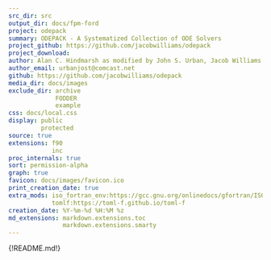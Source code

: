 ```yaml
---
src_dir: src
output_dir: docs/fpm-ford
project: odepack
summary: ODEPACK - A Systematized Collection of ODE Solvers
project_github: https://github.com/jacobwilliams/odepack
project_download:
author: Alan C. Hindmarsh as modified by John S. Urban, Jacob Williams
author_email: urbanjost@comcast.net
github: https://github.com/jacobwilliams/odepack
media_dir: docs/images
exclude_dir: archive
             FODDER
             example
css: docs/local.css
display: public
         protected
source: true
extensions: f90
            inc
proc_internals: true
sort: permission-alpha
graph: true
favicon: docs/images/favicon.ico
print_creation_date: true
extra_mods: iso_fortran_env:https://gcc.gnu.org/onlinedocs/gfortran/ISO_005fFORTRAN_005fENV.html
            tomlf:https://toml-f.github.io/toml-f
creation_date: %Y-%m-%d %H:%M %z
md_extensions: markdown.extensions.toc
               markdown.extensions.smarty
---
```


{!README.md!}
